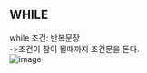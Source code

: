 ## WHILE        
while 조건:
  반복문장        
->조건이 참이 될때까지 조건문을 돈다.      
![image](https://user-images.githubusercontent.com/122864238/225263868-fbdf4c24-913c-42a7-91ec-f97dce69f961.png)
